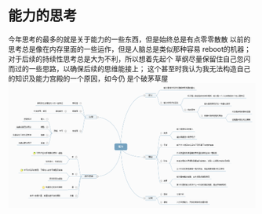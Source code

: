 # 能力的思考
今年思考的最多的就是关于能力的一些东西，但是始终总是有点零零散散
以前的思考总是像在内存里面的一些运作，但是人脑总是类似那种容易
reboot的机器；对于后续的持续性思考总是大为不利，所以想着先起个
草纲尽量保留住自己忽闪而过的一些思路，以确保后续的思维能接上；
这个甚至时我认为我无法构造自己的知识及能力宫殿的一个原因，如今仍
是个破茅草屋
![network.png](/img/ability.png)


  

  